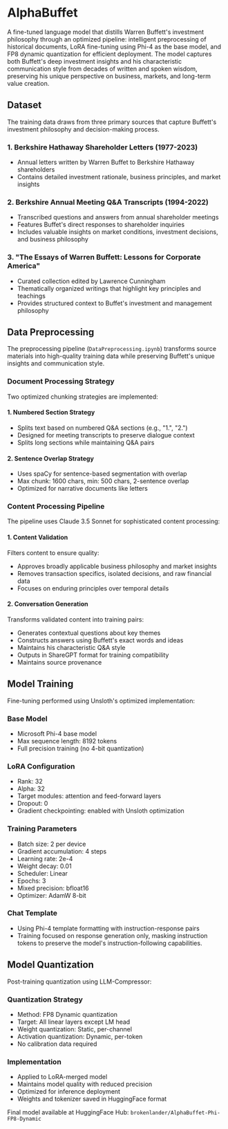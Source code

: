# AlphaBuffet
A fine-tuned language model that distills Warren Buffett's investment philosophy through an optimized pipeline: intelligent preprocessing of historical documents, LoRA fine-tuning using Phi-4 as the base model, and FP8 dynamic quantization for efficient deployment. The model captures both Buffett's deep investment insights and his characteristic communication style from decades of written and spoken wisdom, preserving his unique perspective on business, markets, and long-term value creation.


## Dataset
The training data draws from three primary sources that capture Buffett's investment philosophy and decision-making process.

### 1. Berkshire Hathaway Shareholder Letters (1977-2023)
- Annual letters written by Warren Buffet to Berkshire Hathaway shareholders
- Contains detailed investment rationale, business principles, and market insights

### 2. Berkshire Annual Meeting Q&A Transcripts (1994-2022)
- Transcribed questions and answers from annual shareholder meetings
- Features Buffet's direct responses to shareholder inquiries
- Includes valuable insights on market conditions, investment decisions, and business philosophy

### 3. "The Essays of Warren Buffett: Lessons for Corporate America"
- Curated collection edited by Lawrence Cunningham
- Thematically organized writings that highlight key principles and teachings
- Provides structured context to Buffet's investment and management philosophy

## Data Preprocessing
The preprocessing pipeline (`DataPreprocessing.ipynb`) transforms source materials into high-quality training data while preserving Buffett's unique insights and communication style.

### Document Processing Strategy
Two optimized chunking strategies are implemented:

#### 1. Numbered Section Strategy
- Splits text based on numbered Q&A sections (e.g., "1.", "2.") 
- Designed for meeting transcripts to preserve dialogue context
- Splits long sections while maintaining Q&A pairs

#### 2. Sentence Overlap Strategy
- Uses spaCy for sentence-based segmentation with overlap
- Max chunk: 1600 chars, min: 500 chars, 2-sentence overlap
- Optimized for narrative documents like letters

### Content Processing Pipeline
The pipeline uses Claude 3.5 Sonnet for sophisticated content processing:

#### 1. Content Validation
Filters content to ensure quality:
- Approves broadly applicable business philosophy and market insights
- Removes transaction specifics, isolated decisions, and raw financial data
- Focuses on enduring principles over temporal details

#### 2. Conversation Generation
Transforms validated content into training pairs:
- Generates contextual questions about key themes
- Constructs answers using Buffett's exact words and ideas
- Maintains his characteristic Q&A style
- Outputs in ShareGPT format for training compatibility
- Maintains source provenance

## Model Training
Fine-tuning performed using Unsloth's optimized implementation:

### Base Model
- Microsoft Phi-4 base model
- Max sequence length: 8192 tokens
- Full precision training (no 4-bit quantization)

### LoRA Configuration
- Rank: 32
- Alpha: 32
- Target modules: attention and feed-forward layers
- Dropout: 0
- Gradient checkpointing: enabled with Unsloth optimization

### Training Parameters
- Batch size: 2 per device
- Gradient accumulation: 4 steps
- Learning rate: 2e-4
- Weight decay: 0.01
- Scheduler: Linear
- Epochs: 3
- Mixed precision: bfloat16
- Optimizer: AdamW 8-bit

### Chat Template
- Using Phi-4 template formatting with instruction-response pairs
- Training focused on response generation only, masking instruction tokens to preserve the model's instruction-following capabilities.

## Model Quantization
Post-training quantization using LLM-Compressor:

### Quantization Strategy
- Method: FP8 Dynamic quantization
- Target: All linear layers except LM head
- Weight quantization: Static, per-channel
- Activation quantization: Dynamic, per-token
- No calibration data required

### Implementation
- Applied to LoRA-merged model
- Maintains model quality with reduced precision
- Optimized for inference deployment
- Weights and tokenizer saved in HuggingFace format

Final model available at HuggingFace Hub: `brokenlander/AlphaBuffet-Phi-FP8-Dynamic`
